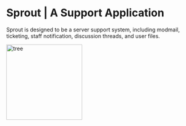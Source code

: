 # Sprout | A Support Application
Sprout is designed to be a server support system, including modmail, ticketing, staff notification, discussion threads, and user files.

<img src="https://user-images.githubusercontent.com/36416420/130993640-b5972679-a1c9-4240-8963-ac8179a13aa1.png" alt="tree" width="200"/>
